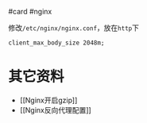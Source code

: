 #card #nginx 

修改`/etc/nginx/nginx.conf`，放在`http`下

```nginx
client_max_body_size 2048m;
```

# 其它资料

- [[Nginx开启gzip]]
- [[Nginx反向代理配置]]